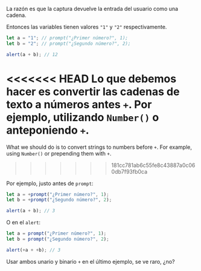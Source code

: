 La razón es que la captura devuelve la entrada del usuario como una cadena.

Entonces las variables tienen valores `"1"` y `"2"` respectivamente.

```js run
let a = "1"; // prompt("¿Primer número?", 1);
let b = "2"; // prompt("¿Segundo número?", 2);

alert(a + b); // 12
```

<<<<<<< HEAD
Lo que debemos hacer es convertir las cadenas de texto a números antes `+`. Por ejemplo, utilizando `Number()` o anteponiendo `+`.
=======
What we should do is to convert strings to numbers before `+`. For example, using `Number()` or prepending them with `+`.
>>>>>>> 181cc781ab6c55fe8c43887a0c060db7f93fb0ca

Por ejemplo, justo antes de `prompt`:

```js run
let a = +prompt("¿Primer número?", 1);
let b = +prompt("¿Segundo número?", 2);

alert(a + b); // 3
```

O en el `alert`:

```js run
let a = prompt("¿Primer número?", 1);
let b = prompt("¿Segundo número?", 2);

alert(+a + +b); // 3
```

Usar ambos unario y binario `+` en el último ejemplo, se ve raro, ¿no?
